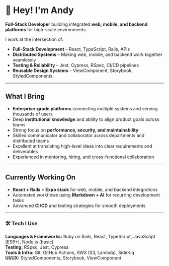 # 👋 Hey! I'm Andy  
**Full-Stack Developer** building integrated **web, mobile, and backend platforms** for high-scale environments.  

I work at the intersection of:  
- **Full-Stack Development** – React, TypeScript, Rails, APIs  
- **Distributed Systems** – Making web, mobile, and backend work together seamlessly  
- **Testing & Reliability** – Jest, Cypress, RSpec, CI/CD pipelines  
- **Reusable Design Systems** – ViewComponent, Storybook, StyledComponents  

---

## What I Bring  
- **Enterprise-grade platforms** connecting multiple systems and serving thousands of users  
- Deep **institutional knowledge** and ability to align product goals across teams  
- Strong focus on **performance, security, and maintainability**  
- Skilled communicator and collaborator across departments and distributed teams
- Excellent at translating high-level ideas into clear requirements and deliverables
- Experienced in mentoring, hiring, and cross-functional collaboration

---

## Currently Working On  
- **React + Rails + Expo stack** for web, mobile, and backend integrations  
- Automated workflows using **Markdown + AI** for recurring development tasks  
- Advanced **CI/CD** and testing strategies for smooth deployments  

---

### 🛠 Tech I Use  
**Languages & Frameworks:** Ruby on Rails, React, TypeScript, JavaScript (ES6+), Node.js (basic)  
**Testing:** RSpec, Jest, Cypress  
**Tools & Infra:** Git, GitHub Actions, AWS (S3, Lambda), SideKiq  
**UI/UX:** StyledComponents, Storybook, ViewComponent
